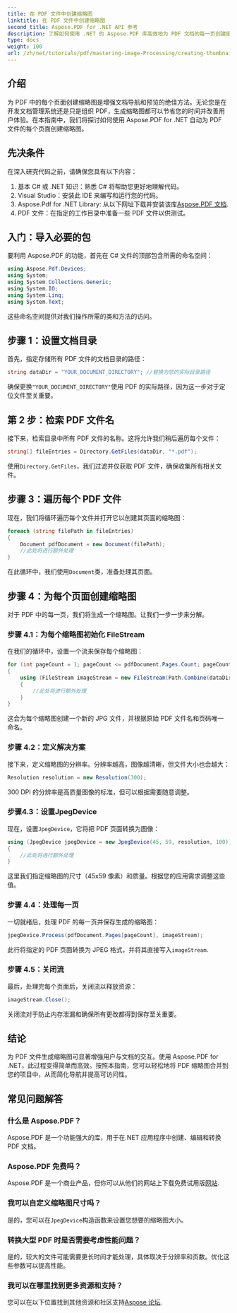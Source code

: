 ```yaml
---
title: 在 PDF 文件中创建缩略图
linktitle: 在 PDF 文件中创建缩略图
second_title: Aspose.PDF for .NET API 参考
description: 了解如何使用 .NET 的 Aspose.PDF 库高效地为 PDF 文档的每一页创建缩略图。本综合指南涵盖了从设置到代码实现的所有内容。
type: docs
weight: 100
url: /zh/net/tutorials/pdf/mastering-image-Processing/creating-thumbnail-images/
---
```

## 介绍

为 PDF 中的每个页面创建缩略图是增强文档导航和预览的绝佳方法。无论您是在开发文档管理系统还是只是组织 PDF，生成缩略图都可以节省您的时间并改善用户体验。在本指南中，我们将探讨如何使用 Aspose.PDF for .NET 自动为 PDF 文件的每个页面创建缩略图。

## 先决条件

在深入研究代码之前，请确保您具有以下内容：

1. 基本 C# 或 .NET 知识：熟悉 C# 将帮助您更好地理解代码。
2. Visual Studio：安装此 IDE 来编写和运行您的代码。
3.  Aspose.Pdf for .NET Library: 从以下网址下载并安装该库[Aspose.PDF 文档](https://reference.aspose.com/pdf/net/).
4. PDF 文件：在指定的工作目录中准备一些 PDF 文件以供测试。

## 入门：导入必要的包

要利用 Aspose.PDF 的功能，首先在 C# 文件的顶部包含所需的命名空间：

```csharp
using Aspose.Pdf.Devices;
using System;
using System.Collections.Generic;
using System.IO;
using System.Linq;
using System.Text;
```

这些命名空间提供对我们操作所需的类和方法的访问。

## 步骤 1：设置文档目录

首先，指定存储所有 PDF 文件的文档目录的路径：

```csharp
string dataDir = "YOUR_DOCUMENT_DIRECTORY"; //替换为您的实际目录路径
```

确保更换`"YOUR_DOCUMENT_DIRECTORY"`使用 PDF 的实际路径，因为这一步对于定位文件至关重要。

## 第 2 步：检索 PDF 文件名

接下来，检索目录中所有 PDF 文件的名称。这将允许我们稍后遍历每个文件：

```csharp
string[] fileEntries = Directory.GetFiles(dataDir, "*.pdf");
```

使用`Directory.GetFiles`，我们过滤并仅获取 PDF 文件，确保收集所有相关文件。

## 步骤 3：遍历每个 PDF 文件

现在，我们将循环遍历每个文件并打开它以创建其页面的缩略图：

```csharp
foreach (string filePath in fileEntries)
{
    Document pdfDocument = new Document(filePath);
    //此处将进行额外处理
}
```

在此循环中，我们使用`Document`类，准备处理其页面。

## 步骤 4：为每个页面创建缩略图

对于 PDF 中的每一页，我们将生成一个缩略图。让我们一步一步来分解。

### 步骤 4.1：为每个缩略图初始化 FileStream

在我们的循环中，设置一个流来保存每个缩略图：

```csharp
for (int pageCount = 1; pageCount <= pdfDocument.Pages.Count; pageCount++)
{
    using (FileStream imageStream = new FileStream(Path.Combine(dataDir, $"Thumbnails_{Path.GetFileNameWithoutExtension(filePath)}_{pageCount}.jpg"), FileMode.Create))
    {
        //此处将进行额外处理
    }
}
```

这会为每个缩略图创建一个新的 JPG 文件，并根据原始 PDF 文件名和页码唯一命名。

### 步骤 4.2：定义解决方案

接下来，定义缩略图的分辨率。分辨率越高，图像越清晰，但文件大小也会越大：

```csharp
Resolution resolution = new Resolution(300);
```

300 DPI 的分辨率是高质量图像的标准，但可以根据需要随意调整。

### 步骤4.3：设置JpegDevice

现在，设置`JpegDevice`，它将把 PDF 页面转换为图像：

```csharp
using (JpegDevice jpegDevice = new JpegDevice(45, 59, resolution, 100))
{
    //此处将进行额外处理
}
```

这里我们指定缩略图的尺寸（45x59 像素）和质量。根据您的应用需求调整这些值。

### 步骤 4.4：处理每一页

一切就绪后，处理 PDF 的每一页并保存生成的缩略图：

```csharp
jpegDevice.Process(pdfDocument.Pages[pageCount], imageStream);
```

此行将指定的 PDF 页面转换为 JPEG 格式，并将其直接写入`imageStream`.

### 步骤 4.5：关闭流

最后，处理完每个页面后，关闭流以释放资源：

```csharp
imageStream.Close();
```

关闭流对于防止内存泄漏和确保所有更改都得到保存至关重要。

## 结论

为 PDF 文件生成缩略图可显著增强用户与文档的交互。使用 Aspose.PDF for .NET，此过程变得简单而高效。按照本指南，您可以轻松地将 PDF 缩略图合并到您的项目中，从而简化导航并提高可访问性。

## 常见问题解答

### 什么是 Aspose.PDF？  
Aspose.PDF 是一个功能强大的库，用于在.NET 应用程序中创建、编辑和转换 PDF 文档。

### Aspose.PDF 免费吗？  
 Aspose.PDF 是一个商业产品，但你可以从他们的网站上下载免费试用版[网站](https://releases.aspose.com/).

### 我可以自定义缩略图尺寸吗？  
是的，您可以在`JpegDevice`构造函数来设置您想要的缩略图大小。

### 转换大型 PDF 时是否需要考虑性能问题？  
是的，较大的文件可能需要更长时间才能处理，具体取决于分辨率和页数。优化这些参数可以提高性能。

### 我可以在哪里找到更多资源和支持？  
您可以在以下位置找到其他资源和社区支持[Aspose 论坛](https://forum.aspose.com/c/pdf/10).
